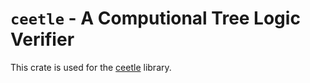 # `ceetle` - A Computional Tree Logic Verifier
This crate is used for the [ceetle](https://crates.io/crates/ceetle) library.